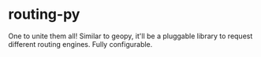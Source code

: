 # routing-py

One to unite them all! Similar to geopy, it'll be a pluggable library to request different routing engines. Fully configurable.
